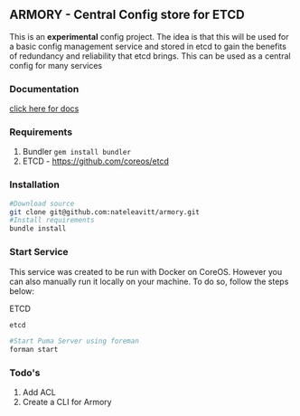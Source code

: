 ## ARMORY - Central Config store for ETCD
This is an **experimental** config project.  The idea is that this will
be used for a basic config management service and stored in etcd to gain
the benefits of redundancy and reliability that etcd brings. This can be
used as a central config for many services


### Documentation
[click here for docs](https://github.com/nateleavitt/armory/blob/master/docs.md)


### Requirements
1. Bundler `gem install bundler`
2. ETCD - https://github.com/coreos/etcd

### Installation
```bash
#Download source
git clone git@github.com:nateleavitt/armory.git
#Install requirements
bundle install
```

### Start Service
This service was created to be run with Docker on CoreOS. However you
can also manually run it locally on your machine. To do so, follow the
steps below:

ETCD
```bash
etcd
```

```bash
#Start Puma Server using foreman
forman start
```

### Todo's
1. Add ACL
2. Create a CLI for Armory

